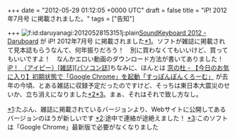 
+++
date = "2012-05-29 01:12:05 +0000 UTC"
draft = false
title = "iP! 2012年7月号 に掲載されました。"
tags = ["告知"]

+++
<img src="http://cdn-ak.f.st-hatena.com/images/fotolife/d/daruyanagi/20120528/20120528153151.jpg" alt="f:id:daruyanagi:20120528153151j:plain" title="f:id:daruyanagi:20120528153151j:plain" class="hatena-fotolife"/><a href="http://daruyanagi.net/SoundKeyboard%202012">SoundKeyboard 2012 - Daruboard</a> が iP! 2012年7月号 に掲載されました<a href="#f1" name="fn1" title="たぶん、雑誌に掲載されているバージョンより、Webサイトに公開してあるバージョンのほうが新しいです">*1</a>。ソフトが雑誌に掲載されて見本誌もらうなんて、何年振りだろう！　別に買わなくてもいいけど、買ってもいいですよ！　なんかエロい動画のダウンロード方法が書いてありました！<a href="http://www.shinyusha.co.jp/~top/00ip/ip.htm">iP！ （アイピー）[雑誌][パソコン誌]</a>ちなみに、ほんとは <a href="http://www.forest.impress.co.jp/docs/serial/okiniiri/20101124_407765.html">窓の杜 - 【今日のお気に入り】初期状態で「Google Chrome」を起動「すっぽんぽんくろーむ」</a> が去年の今頃、とある雑誌に収録予定だったのですけど、そっちは東日本大震災のせいか、立ち消えになりました<a href="#f2" name="fn2" title="途中で連絡が途絶えました！">*2</a><a href="#f3" name="fn3" title="このソフトは「Google Chrome」最新版で必要がなくなりました">*3</a>。まぁ、それはそれで致し方なし。
<div class="footnote">
<a href="#fn1" name="f1" class="footnote-number">*1</a><span class="footnote-delimiter">:</span><span class="footnote-text">たぶん、雑誌に掲載されているバージョンより、Webサイトに公開してあるバージョンのほうが新しいです</span>
<a href="#fn2" name="f2" class="footnote-number">*2</a><span class="footnote-delimiter">:</span><span class="footnote-text">途中で連絡が途絶えました！</span>
<a href="#fn3" name="f3" class="footnote-number">*3</a><span class="footnote-delimiter">:</span><span class="footnote-text">このソフトは「Google Chrome」最新版で必要がなくなりました</span>
</div>

